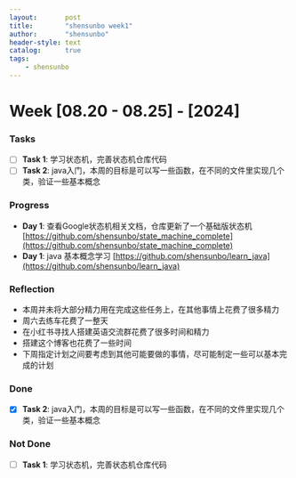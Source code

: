 ```yaml
---
layout:       post
title:        "shensunbo week1"
author:       "shensunbo"
header-style: text
catalog:      true
tags:
    - shensunbo
---
```


**Week [08.20 - 08.25] - [2024]**
=============================

### Tasks

* [ ] **Task 1**: 学习状态机，完善状态机仓库代码
* [ ] **Task 2**: java入门，本周的目标是可以写一些函数，在不同的文件里实现几个类，验证一些基本概念

### Progress

* **Day 1**: 查看Google状态机相关文档，仓库更新了一个基础版状态机[https://github.com/shensunbo/state_machine_complete](https://github.com/shensunbo/state_machine_complete)
* **Day 1**: java 基本概念学习 [https://github.com/shensunbo/learn_java](https://github.com/shensunbo/learn_java)
### Reflection

* 本周并未将大部分精力用在完成这些任务上，在其他事情上花费了很多精力
* 周六去练车花费了一整天
* 在小红书寻找人搭建英语交流群花费了很多时间和精力
* 搭建这个博客也花费了一些时间
* 下周指定计划之间要考虑到其他可能要做的事情，尽可能制定一些可以基本完成的计划

### Done

* [x] **Task 2**: java入门，本周的目标是可以写一些函数，在不同的文件里实现几个类，验证一些基本概念

### Not Done
* [ ] **Task 1**: 学习状态机，完善状态机仓库代码